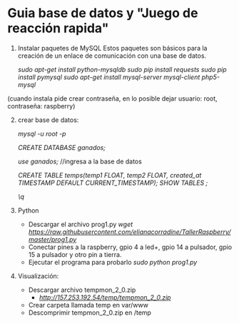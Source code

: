 # Guia base de datos y "Juego de reacción rapida" 

1. Instalar paquetes de MySQL Estos paquetes son básicos para la creación de un enlace de 
comunicación con una base de datos.

      *sudo apt-get install python-mysqldb*
      *sudo pip install requests*
      *sudo pip install pymysql*
      *sudo apt-get install mysql-server mysql-client php5-mysql*

(cuando instala pide crear contraseña, en lo posible dejar usuario: root, contraseña: raspberry)

2. crear base de datos:

      *mysql -u root -p*

      *CREATE DATABASE ganados;* 

      *use ganados;* //ingresa a la base de datos

      *CREATE TABLE temps(temp1 FLOAT, temp2 FLOAT, created_at TIMESTAMP DEFAULT CURRENT_TIMESTAMP);*
      *SHOW TABLES ;*

      *\q*


3. Python

     + Descargar el archivo prog1.py 
      *wget https://raw.githubusercontent.com/elianacorradine/TallerRaspberry/master/prog1.py*
     + Conectar pines a la raspberry, gpio 4 a led+, gpio 14 a pulsador, gpio 15 a pulsador y otro pin a tierra.
     + Ejecutar el programa para probarlo *sudo python prog1.py* 
     
4. Visualización:
     + Descargar archivo tempmon_2_0.zip 
          - *http://157.253.192.54/temp/tempmon_2_0.zip*
     + Crear carpeta llamada temp en var/www
     + Descomprimir tempmon_2_0.zip en /temp

